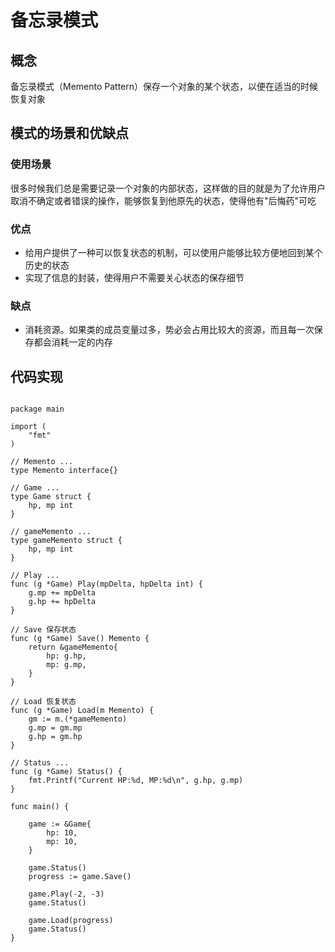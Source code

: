 # 备忘录模式

## 概念

备忘录模式（Memento Pattern）保存一个对象的某个状态，以便在适当的时候恢复对象

## 模式的场景和优缺点

### 使用场景

很多时候我们总是需要记录一个对象的内部状态，这样做的目的就是为了允许用户取消不确定或者错误的操作，能够恢复到他原先的状态，使得他有"后悔药"可吃

### 优点

- 给用户提供了一种可以恢复状态的机制，可以使用户能够比较方便地回到某个历史的状态
- 实现了信息的封装，使得用户不需要关心状态的保存细节

### 缺点

- 消耗资源。如果类的成员变量过多，势必会占用比较大的资源，而且每一次保存都会消耗一定的内存

## 代码实现

```golang

package main

import (
	"fmt"
)

// Memento ...
type Memento interface{}

// Game ...
type Game struct {
	hp, mp int
}

// gameMemento ...
type gameMemento struct {
	hp, mp int
}

// Play ...
func (g *Game) Play(mpDelta, hpDelta int) {
	g.mp += mpDelta
	g.hp += hpDelta
}

// Save 保存状态
func (g *Game) Save() Memento {
	return &gameMemento{
		hp: g.hp,
		mp: g.mp,
	}
}

// Load 恢复状态
func (g *Game) Load(m Memento) {
	gm := m.(*gameMemento)
	g.mp = gm.mp
	g.hp = gm.hp
}

// Status ...
func (g *Game) Status() {
	fmt.Printf("Current HP:%d, MP:%d\n", g.hp, g.mp)
}

func main() {

	game := &Game{
		hp: 10,
		mp: 10,
	}

	game.Status()
	progress := game.Save()

	game.Play(-2, -3)
	game.Status()

	game.Load(progress)
	game.Status()
}


```
